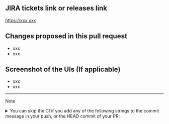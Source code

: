 ## JIRA tickets link or releases link

https://xxx.xxx

## Changes proposed in this pull request

- xxx
- xxx

## Screenshot of the UIs (If applicable)

- xxx
- xxx

---

> [!NOTE]
> <details> 
> <summary>You can skip the CI if you add any of the following strings to the commit message in your push, or the HEAD commit of your PR:</summary> 
> <br />
>
> - `[skip ci]`
> - `[ci skip]`
> - `[no ci]`
> - `[skip actions]`
> - `[actions skip]`
>
> </details>
